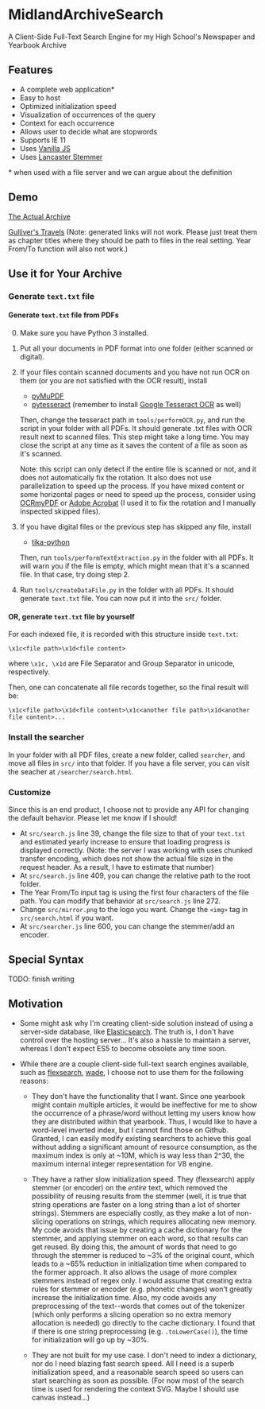 # MidlandArchiveSearch
A Client-Side Full-Text Search Engine for my High School's Newspaper and Yearbook Archive

## Features
- A complete web application* 
- Easy to host 
- Optimized initialization speed
- Visualization of occurrences of the query
- Context for each occurrence
- Allows user to decide what are stopwords
- Supports IE 11
- Uses [Vanilla JS](http://vanilla-js.com/)
- Uses [Lancaster Stemmer](https://github.com/words/lancaster-stemmer)

\* when used with a file server and we can argue about the definition
## Demo
[The Actual Archive](https://midland-school.org/midland-mirror-archive/) 

[Gulliver's Travels](https://raw.githack.com/zbw8388/MidlandArchiveSearch/master/demo/search.html) (Note: generated links will not work. Please just treat them as chapter titles where they should be path to files in the real setting. Year From/To function will also not work.)
## Use it for Your Archive
### Generate `text.txt` file 
#### Generate `text.txt` file from PDFs

0. Make sure you have Python 3 installed.
1. Put all your documents in PDF format into one folder (either scanned or digital).
2. If your files contain scanned documents and you have not run OCR on them (or you are not satisfied with the OCR result), install
    - [pyMuPDF](https://github.com/pymupdf/PyMuPDF)
    - [pytesseract](https://github.com/madmaze/pytesseract) (remember to install [Google Tesseract OCR](https://github.com/tesseract-ocr/tesseract) as well)
   
     Then, change the tesseract path in `tools/performOCR.py`, and run the script in your folder with all PDFs. It should generate .txt files with OCR result next to scanned files. This step might take a long time. You may close the script at any time as it saves the content of a file as soon as it's scanned.
    
    Note: this script can only detect if the entire file is scanned or not, and it does not automatically fix the rotation. It also does not use parallelization to speed up the process. If you have mixed content or some horizontal pages or need to speed up the process, consider using [OCRmyPDF](https://github.com/jbarlow83/OCRmyPDF) or [Adobe Acrobat](https://acrobat.adobe.com/us/en/acrobat.html) (I used it to fix the rotation and I manually inspected skipped files). 

3. If you have digital files or the previous step has skipped any file, install

    - [tika-python](https://github.com/chrismattmann/tika-python)

    Then, run `tools/performTextExtraction.py` in the folder with all PDFs. It will warn you if the file is empty, which might mean that it's a scanned file. In that case, try doing step 2.

4. Run `tools/createDataFile.py` in the folder with all PDFs. It should generate `text.txt` file. You can now put it into the `src/` folder. 

#### OR, generate `text.txt` file by yourself

For each indexed file, it is recorded with this structure inside `text.txt`:

`\x1c<file path>\x1d<file content>`

where `\x1c, \x1d` are File Separator and Group Separator in unicode, respectively.

Then, one can concatenate all file records together, so the final result will be:

`\x1c<file path>\x1d<file content>\x1c<another file path>\x1d<another file content>...`


### Install the searcher

In your folder with all PDF files, create a new folder, called `searcher`, and move all files in `src/` into that folder. If you have a file server, you can visit the seacher at `/searcher/search.html`. 

### Customize

Since this is an end product, I choose not to provide any API for changing the default behavior. Please let me know if I should!

- At `src/search.js` line 39, change the file size to that of your `text.txt` and estimated yearly increase to ensure that loading progress is displayed correctly. (Note: the server I was working with uses chunked transfer encoding, which does not show the actual file size in the request header. As a result, I have to estimate that number)
- At `src/search.js` line 409, you can change the relative path to the root folder. 
- The Year From/To input tag is using the first four characters of the file path. You can modify that behavior at `src/search.js` line 272.
- Change `src/mirror.png` to the logo you want. Change the `<img>` tag in `src/search.html` if you want.
- At `src/searcher.js` line 600, you can change the stemmer/add an encoder.

## Special Syntax
TODO: finish writing

## Motivation
- Some might ask why I'm creating client-side solution instead of using a server-side database, like [Elasticsearch](https://en.wikipedia.org/wiki/Elasticsearch). The truth is, I don't have control over the hosting server... It's also a hassle to maintain a server, whereas I don't expect ES5 to become obsolete any time soon.

- While there are a couple client-side full-text search engines available, such as [flexsearch](https://github.com/nextapps-de/flexsearch), [wade](https://github.com/kbrsh/wade), I choose not to use them for the following reasons: 
    - They don't have the functionality that I want. Since one yearbook might contain multiple articles, it would be ineffective for me to show the occurrence of a phrase/word without letting my users know how they are distributed within that yearbook. Thus, I would like to have a word-level inverted index, but I cannot find those on Github. Granted, I can easily modify existing searchers to achieve this goal without adding a significant amount of resource consumption, as the maximum index is only at ~10M, which is way less than 2^30, the maximum internal integer representation for V8 engine.

    - They have a rather slow initialization speed. They (flexsearch) apply stemmer (or encoder) on the *entire* text, which removed the possibility of reusing results from the stemmer (well, it is true that string operations are faster on a long string than a lot of shorter strings). Stemmers are especially costly, as they make a lot of non-slicing operations on strings, which requires allocating new memory. My code avoids that issue by creating a cache dictionary for the stemmer, and applying stemmer on each word, so that results can get reused. By doing this, the amount of words that need to go through the stemmer is reduced to ~3% of the original count, which leads to a ~65% reduction in initialization time when compared to the former approach. It also allows the usage of more complex stemmers instead of regex only. I would assume that creating extra rules for stemmer or encoder (e.g. phonetic changes) won't greatly increase the initialization time. Also, my code avoids any preprocessing of the text--words that comes out of the tokenizer (which only performs a slicing operation so no extra memory allocation is needed) go directly to the cache dictionary. I found that if there is one string preprocessing (e.g. `.toLowerCase()`), the time for initialization will go up by ~30%.

    - They are not built for my use case. I don't need to index a dictionary, nor do I need blazing fast search speed. All I need is a superb initialization speed, and a reasonable search speed so users can start searching as soon as possible. (For now most of the search time is used for rendering the context SVG. Maybe I should use canvas instead...)